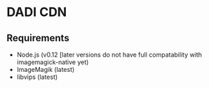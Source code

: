 # DADI CDN

## Requirements

* Node.js (v0.12 [later versions do not have full compatability with imagemagick-native yet)
* ImageMagik (latest)
* libvips (latest)
